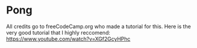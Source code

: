 # Pong
All credits go to freeCodeCamp.org who made a tutorial for this. Here is the very good tutorial that I highly reccomend: https://www.youtube.com/watch?v=XGf2GcyHPhc
